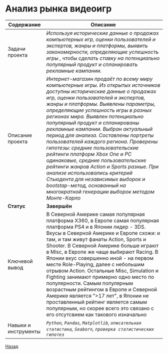 # Анализ рынка видеоигр
Содержание | Описание |
 ------------- | ---------------- |
Задачи проекта  | *Используя исторические данные о продажах компьютерных игр, оценки пользователей и экспертов, жанры и платформы, выявить закономерности, определяющие успешность игры , чтобы сделать ставку на потенциально популярный продукт и спланировать рекламные кампании.*
Описание проекта | *Интернет-магазин продаёт по всему миру компьютерные игры. Из открытых источников доступны исторические данные о продажах игр, оценки пользователей и экспертов, жанры и платформы. Выявлены параметры, определяющие успешность игры в разных регионах мира. Выявлен потенциально популярный продукт и спланированы рекламные кампании. Выбран актуальный период для анализа. Составлены портреты пользователей каждого региона. Проверены гипотезы: средние пользовательские рейтинги платформ Xbox One и PC одинаковые, средние пользовательские рейтинги жанров Action и Sports разные. При анализе использовались критерий Стьюдента для независимых выборок и bootstap-метод, основанный на многократной генерации выборок методом Монте-Карло*
**Статус** | **Завершён**
Ключевой вывод | В Северной Америке самая популярная платформа X360, в Европе самая популярная платформа PS4 и в Японии лидер - 3DS. Вкусы в Северной Америке и Европе схожи: и там, и там живут фанаты Action, Sports и Shooter. В Северной Америке больше играют в Misc, в Европе же чаще выбирают Racing. В Японии вкус совершенно иной - на первом месте Role-Playing, далее с небольшим отрывом Action. Остальные Misc, Simulation и Fighting занимают примерно одно место по популярности. Самым популярным возрастным рейтингом в Европе и Северной Америке является ">17 лет", в Японии не проставленный рейтинг является самым популярным, но скорее всего это связано с его отсутсвием как такового изначально
Навыки и инструменты | *`Python`, `Pandas`, `Matplotlib`, `описательная статистика`, `Seaborn`, `проверка статистических гипотез`*

<a href="https://github.com/MikhailNaumov88/yandex_praktikum">Назад</a>
